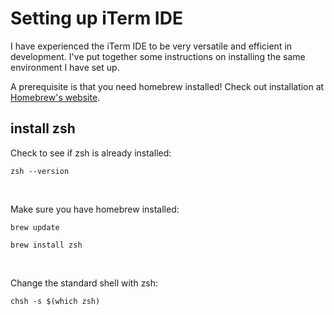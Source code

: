 # Setting up iTerm IDE

I have experienced the iTerm IDE to be very versatile and efficient in development. I've put together some instructions on installing the same environment I have set up.

A prerequisite is that you need homebrew installed! Check out installation at [Homebrew's website](https://brew.sh/).

## install zsh

Check to see if zsh is already installed:
```
zsh --version
```
<br>

Make sure you have homebrew installed:
```
brew update
```
```
brew install zsh
```
<br>

Change the standard shell with zsh:
```
chsh -s $(which zsh)
```
